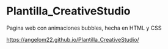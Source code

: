 # Plantilla_CreativeStudio
Pagina web con animaciones bubbles, hecha en HTML y CSS


https://angelom22.github.io/Plantilla_CreativeStudio/
